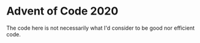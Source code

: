 # Advent of Code 2020
The code here is not necessarily what I'd consider to be good nor efficient code. 